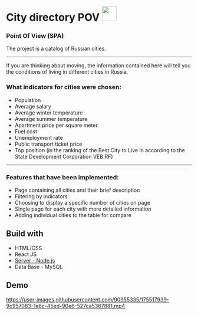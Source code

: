 # City directory POV  <img width ="40" src='https://cdn-icons.flaticon.com/png/512/1287/premium/1287899.png?token=exp=1648023829~hmac=23a17a3741b8e4f57eb6fde62208b0b2' />
### Point Of View (SPA)

The project is a catalog of Russian cities.
<hr>
If you are thinking about moving, the information contained here will tell you the conditions of living in different cities in Russia. 

### What indicators for cities were chosen:
- Population
- Average salary
- Average winter temperature
- Average summer temperature
- Apartment price per square meter
- Fuel cost
- Unemployment rate
- Public transport ticket price
- Top position (in the ranking of the Best City to Live in according to the State Development Corporation VEB.RF)

<hr>

### Features that have been implemented:
- Page containing all cities and their brief description
- Filtering by indicators
- Choosing to display a specific number of cities on page
- Single page for each city with more detailed information
- Adding individual cities to the table for compare

## Build with
- HTML/CSS
- React JS
- [Server - Node.js](https://github.com/medoviychai/city-directory-server)
- Data Base - MySQL

## Demo



https://user-images.githubusercontent.com/90955335/175517939-9c957083-1e8c-45ed-90e6-527ca5367881.mp4

